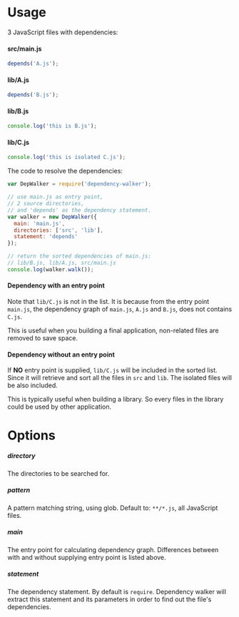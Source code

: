 # Usage

3 JavaScript files with dependencies:

#### src/main.js
```javascript
depends('A.js');
```

#### lib/A.js
```javascript
depends('B.js');
```

#### lib/B.js
```javascript
console.log('this is B.js');
```

#### lib/C.js
```javascript
console.log('this is isolated C.js');
```

The code to resolve the dependencies:
```javascript
var DepWalker = require('dependency-walker');

// use main.js as entry point,
// 2 source directories,
// and 'depends' as the dependency statement.
var walker = new DepWalker({
  main: 'main.js',
  directories: ['src', 'lib'],
  statement: 'depends'
});

// return the sorted dependencies of main.js:
// lib/B.js, lib/A.js, src/main.js
console.log(walker.walk());
```

#### Dependency with an entry point
Note that `lib/C.js` is not in the list. It is because from the entry point `main.js`, the dependency graph of `main.js`, `A.js` and `B.js`, does not contains `C.js`.

This is useful when you building a final application, non-related files are removed to save space.

#### Dependency without an entry point

If **NO** entry point is supplied, `lib/C.js` will be included in the sorted list. Since it will retrieve and sort all the files in `src` and `lib`. The isolated files will be also included.

This is typically useful when building a library. So every files in the library could be used by other application.

# Options
##### directory
The directories to be searched for.
##### pattern
A pattern matching string, using glob. Default to: `**/*.js`, all JavaScript files.
##### main
The entry point for calculating dependency graph. Differences between with and without supplying entry point is listed above.
##### statement
The dependency statement. By default is `require`. Dependency walker will extract this statement and its parameters in order to find out the file's dependencies.

